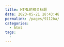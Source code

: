 ```yaml
---
title: HTML的相关标题
date: 2023-05-21 18:43:48
permalink: /pages/9112ba/
categories:
  - html
tags:
  - 
---
```

